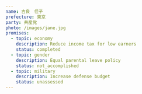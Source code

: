 ```yaml
---
name: 吉良　佳子
prefecture: 東京
party: 共産党
photo: /images/jane.jpg
promises:
  - topic: economy
    description: Reduce income tax for low earners
    status: completed
  - topic: gender
    description: Equal parental leave policy
    status: not_accomplished
  - topic: military
    description: Increase defense budget
    status: unassessed
---
```

